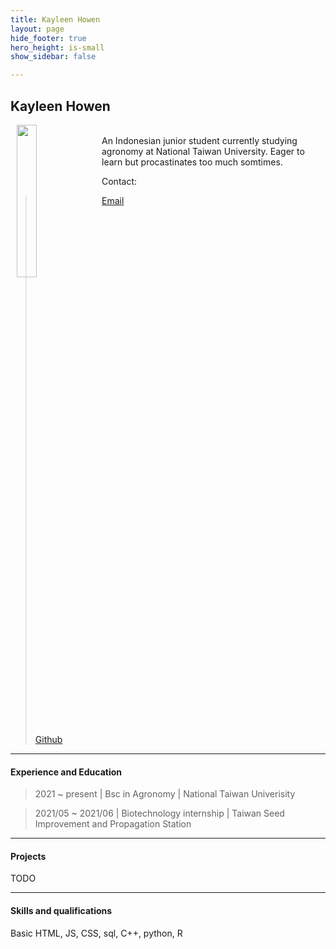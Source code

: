 ```yaml
---
title: Kayleen Howen
layout: page
hide_footer: true
hero_height: is-small
show_sidebar: false

---
```


## Kayleen Howen

<img src="{{site.url}}/img/kayleen_howen.jpg" align="left" hspace="10" width="25%">
<br>
An Indonesian junior student currently studying agronomy at National Taiwan University. Eager to learn but procastinates too much somtimes. 

Contact:
><i class="fas fa-at"></i> [Email](mailto:kayleenhowen@gmail.com)
 <br clear="all">
><i class="fab fa-github"></i> [Github](mercur0us)  
<!--
<i class="fab fa-linkedin"></i> [LinkedIn]()
<i class="fab fa-google"></i> [Google Scholar]()  
-->
<hr class="solid">

#### Experience and Education

> 2021 ~ present | Bsc in Agronomy | National Taiwan Univerisity

> 2021/05 ~ 2021/06 | Biotechnology internship | Taiwan Seed Improvement and Propagation Station

<hr>

#### Projects

TODO

<hr>

#### Skills and qualifications

Basic HTML, JS, CSS, sql, C++, python, R
